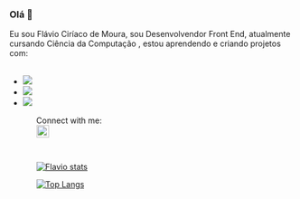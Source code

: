 ### Olá 👋

Eu sou Flávio Ciríaco de Moura, sou Desenvolvendor Front End, atualmente cursando Ciência da Computação , estou aprendendo e criando projetos com:
<br>
<br>

<ul>
  <li><img src="https://img.shields.io/badge/HTML5-E34F26?style=for-the-badge&logo=html5&logoColor=white" />
  <li><img src="https://img.shields.io/badge/CSS3-1572B6?style=for-the-badge&logo=css3&logoColor=white" /> 
  <li><img src="https://img.shields.io/badge/JavaScript-F7DF1E?style=for-the-badge&logo=javascript&logoColor=black" />
<ul>
<br>
Connect with me:
<br>
<a href="https://www.linkedin.com/feed/">
<img align="left" alt="Linkedin" width="22px"src="https://cdn.jsdelivr.net/npm/simple-icons@v3/icons/linkedin.svg" />
  </a>
  <br>
  <br>
  <br>
  
  [![Flavio stats](https://github-readme-stats.vercel.app/api?username=flaviociriaco)](https://github.com/anuraghazra/github-readme-stats)
  
  [![Top Langs](https://github-readme-stats.vercel.app/api/top-langs/?username=flaviociriaco)](https://github.com/anuraghazra/github-readme-stats)
